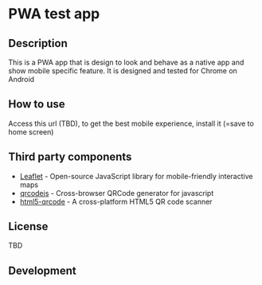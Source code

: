 # PWA test app

## Description
This is a PWA app that is design to look and behave as a native app and show mobile specific feature. It is designed and tested for Chrome on Android

## How to use
Access this url (TBD), to get the best mobile experience, install it (=save to home screen) 

## Third party components

- [Leaflet](https://leafletjs.com/) - Open-source JavaScript library for mobile-friendly interactive maps
- [qrcodejs](https://github.com/davidshimjs/qrcodejs) - Cross-browser QRCode generator for javascript
- [html5-qrcode](https://github.com/mebjas/html5-qrcode) - A cross-platform HTML5 QR code scanner

## License
TBD

## Development
